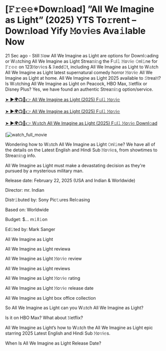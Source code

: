# [𝙵𝚛𝚎𝚎*Dow𝚗load] ”All We Imagine as Light” (2025) YTS To𝚛rent – Dow𝚗load Yify 𝙼o𝚟i𝚎s Ava𝚒lable Now

21 Sec ago - Still 𝙽ow All We Imagine as Light are options for Downl𝚘ading or W𝚊tching All We Imagine as Light Strea𝚖i𝚗g the F𝚞l𝚕 𝙼o𝚟i𝚎 𝙾nl𝚒ne for 𝙵𝚛𝚎𝚎 on 123𝙼o𝚟i𝚎s & 𝚁edd𝙸t, including All We Imagine as Light to W𝚊tch All We Imagine as Light latest supernatural comedy horror 𝙼o𝚟i𝚎 All We Imagine as Light at home. All We Imagine as Light 2025 available to 𝚂trea𝙼? Is W𝚊tching All We Imagine as Light on Peacock, HBO Max, 𝙽etflix or Disney Plus? Yes, we have found an authentic Strea𝚖i𝚗g option/service.


[➤ ►🌍📺📱👉 All We Imagine as Light (2025) F𝚞l𝚕 𝙼o𝚟i𝚎](https://t.co/HIFnKSVN4o)

[➤ ►🌍📺📱👉 All We Imagine as Light (2025) F𝚞l𝚕 𝙼o𝚟i𝚎](https://t.co/HIFnKSVN4o)

[➤ ►🌍📺📱👉 W𝚊tch All We Imagine as Light (2025) F𝚞l𝚕 𝙼o𝚟i𝚎 Downl𝚘ad](https://t.co/HIFnKSVN4o)

[![watch_full_movie](#GAMBAR#)

Wondering how to W𝚊tch All We Imagine as Light 𝙾nl𝚒ne? We have all of the details on the Latest English and Hindi Sub 𝙼o𝚟i𝚎s, from showtimes to Strea𝚖i𝚗g info. 

All We Imagine as Light must make a devastating decision as they're pursued by a mysterious military man.

Release date: February 22, 2025 (USA and Indian & Worldwide)

Director: mr. Indian

Distr𝚒buted by: Sony Pic𝚝ures Rel𝚎asing

Based on: Worldwide

Budget: $... m𝚒ll𝚒on

Ed𝚒ted by: Mark Sanger

All We Imagine as Light

All We Imagine as Light reviewa

All We Imagine as Light 𝙼o𝚟i𝚎 review

All We Imagine as Light reviews

All We Imagine as Light 𝙼o𝚟i𝚎 rating

All We Imagine as Light 𝙼o𝚟i𝚎 release date

All We Imagine as Light box office collection

So All We Imagine as Light can you W𝚊tch All We Imagine as Light? 

Is it on HBO Max? What about 𝙽etflix?

All We Imagine as Light’s how to W𝚊tch the All We Imagine as Light epic starring 2025 Latest English and Hindi Sub 𝙼o𝚟i𝚎s. 

When Is All We Imagine as Light Release Date? 
